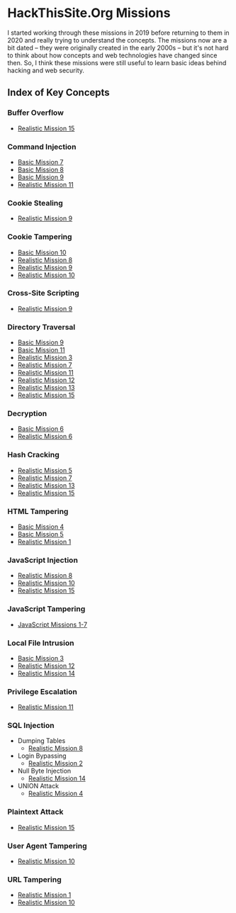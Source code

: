 # HackThisSite.Org Missions
I started working through these missions in 2019 before returning to them in
2020 and really trying to understand the concepts. The missions now are a bit
dated – they were originally created in the early 2000s – but it's not hard
to think about how concepts and web technologies have changed since then. So,
I think these missions were still useful to learn basic ideas behind hacking
and web security.

## Index of Key Concepts
### Buffer Overflow
* [Realistic Mission 15](https://github.com/jasonally/hack_this_site_missions/blob/master/realistic/mission_15.md)

### Command Injection
* [Basic Mission 7](https://github.com/jasonally/hack_this_site_missions/blob/master/basic/mission_07.md)
* [Basic Mission 8](https://github.com/jasonally/hack_this_site_missions/blob/master/basic/mission_08.md)
* [Basic Mission 9](https://github.com/jasonally/hack_this_site_missions/blob/master/basic/mission_09.md)
* [Realistic Mission 11](https://github.com/jasonally/hack_this_site_missions/blob/master/realistic/mission_11.md)

### Cookie Stealing
* [Realistic Mission 9](https://github.com/jasonally/hack_this_site_missions/blob/master/realistic/mission_09.md)

### Cookie Tampering
* [Basic Mission 10](https://github.com/jasonally/hack_this_site_missions/blob/master/basic/mission_10.md)
* [Realistic Mission 8](https://github.com/jasonally/hack_this_site_missions/blob/master/realistic/mission_08.md)
* [Realistic Mission 9](https://github.com/jasonally/hack_this_site_missions/blob/master/realistic/mission_09.md)
* [Realistic Mission 10](https://github.com/jasonally/hack_this_site_missions/blob/master/realistic/mission_10.md)

### Cross-Site Scripting
* [Realistic Mission 9](https://github.com/jasonally/hack_this_site_missions/blob/master/realistic/mission_09.md)

### Directory Traversal
* [Basic Mission 9](https://github.com/jasonally/hack_this_site_missions/blob/master/basic/mission_09.md)
* [Basic Mission 11](https://github.com/jasonally/hack_this_site_missions/blob/master/basic/mission_11.md)
* [Realistic Mission 3](https://github.com/jasonally/hack_this_site_missions/blob/master/realistic/mission_03.md)
* [Realistic Mission 7](https://github.com/jasonally/hack_this_site_missions/blob/master/realistic/mission_07.md)
* [Realistic Mission 11](https://github.com/jasonally/hack_this_site_missions/blob/master/realistic/mission_11.md)
* [Realistic Mission 12](https://github.com/jasonally/hack_this_site_missions/blob/master/realistic/mission_12.md)
* [Realistic Mission 13](https://github.com/jasonally/hack_this_site_missions/blob/master/realistic/mission_13.md)
* [Realistic Mission 15](https://github.com/jasonally/hack_this_site_missions/blob/master/realistic/mission_15.md)

### Decryption
* [Basic Mission 6](https://github.com/jasonally/hack_this_site_missions/blob/master/basic/mission_06.md)
* [Realistic Mission 6](https://github.com/jasonally/hack_this_site_missions/blob/master/realistic/mission_06.md)

### Hash Cracking
* [Realistic Mission 5](https://github.com/jasonally/hack_this_site_missions/blob/master/realistic/mission_05.md)
* [Realistic Mission 7](https://github.com/jasonally/hack_this_site_missions/blob/master/realistic/mission_07.md)
* [Realistic Mission 13](https://github.com/jasonally/hack_this_site_missions/blob/master/realistic/mission_13.md)
* [Realistic Mission 15](https://github.com/jasonally/hack_this_site_missions/blob/master/realistic/mission_15.md)

### HTML Tampering
* [Basic Mission 4](https://github.com/jasonally/hack_this_site_missions/blob/master/basic/missions_01-05.md#mission-4)
* [Basic Mission 5](https://github.com/jasonally/hack_this_site_missions/blob/master/basic/missions_01-05.md#mission-5)
* [Realistic Mission 1](https://github.com/jasonally/hack_this_site_missions/blob/master/realistic/mission_01.md)

### JavaScript Injection
* [Realistic Mission 8](https://github.com/jasonally/hack_this_site_missions/blob/master/realistic/mission_08.md)
* [Realistic Mission 10](https://github.com/jasonally/hack_this_site_missions/blob/master/realistic/mission_10.md)
* [Realistic Mission 15](https://github.com/jasonally/hack_this_site_missions/blob/master/realistic/mission_15.md)

### JavaScript Tampering
* [JavaScript Missions 1-7](https://github.com/jasonally/hack_this_site_missions/tree/master/javascript)

### Local File Intrusion
* [Basic Mission 3](https://github.com/jasonally/hack_this_site_missions/blob/master/basic/missions_01-05.md#mission-3)
* [Realistic Mission 12](https://github.com/jasonally/hack_this_site_missions/blob/master/realistic/mission_12.md)
* [Realistic Mission 14](https://github.com/jasonally/hack_this_site_missions/blob/master/realistic/mission_14.md)

### Privilege Escalation
* [Realistic Mission 11](https://github.com/jasonally/hack_this_site_missions/blob/master/realistic/mission_11.md)

### SQL Injection
* Dumping Tables
    * [Realistic Mission 8](https://github.com/jasonally/hack_this_site_missions/blob/master/realistic/mission_08.md)
* Login Bypassing
    * [Realistic Mission 2](https://github.com/jasonally/hack_this_site_missions/blob/master/realistic/mission_02.md)
* Null Byte Injection
    * [Realistic Mission 14](https://github.com/jasonally/hack_this_site_missions/blob/master/realistic/mission_14.md)
* UNION Attack
    * [Realistic Mission 4](https://github.com/jasonally/hack_this_site_missions/blob/master/realistic/mission_04.md)

### Plaintext Attack
* [Realistic Mission 15](https://github.com/jasonally/hack_this_site_missions/blob/master/realistic/mission_15.md)

### User Agent Tampering
* [Realistic Mission 10](https://github.com/jasonally/hack_this_site_missions/blob/master/realistic/mission_10.md)

### URL Tampering
* [Realistic Mission 1](https://github.com/jasonally/hack_this_site_missions/blob/master/realistic/mission_01.md)
* [Realistic Mission 10](https://github.com/jasonally/hack_this_site_missions/blob/master/realistic/mission_10.md)
